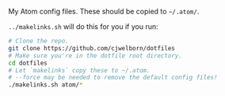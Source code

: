 My Atom config files. These should be copied to `~/.atom/`.

`../makelinks.sh` will do this for you if you run:

```bash
# Clone the repo.
git clone https://github.com/cjwelborn/dotfiles
# Make sure you're in the dotfile root directory.
cd dotfiles
# Let `makelinks` copy these to ~/.atom.
# --force may be needed to remove the default config files!
./makelinks.sh atom/*
```
